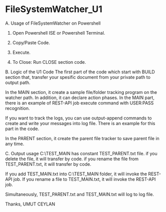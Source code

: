 # FileSystemWatcher_U1
A.  Usage of FileSystemWatcher on Powershell
  1.  Open Powershell ISE or Powershell Terminal.
  2.  Copy/Paste Code.
  3.  Execute.

  0.  To Close: Run CLOSE section code.

B.  Logic of the U1 Code
  The first part of the code which start with BUILD section that, transfer your spesific document from your private path to output path.

  In the MAIN section, it create a sample file/folder tracking program on the watcher path. In addition, it can declare action phases. 
    In the MAIN part, there is an example of REST-API job execute command with USER:PASS recognition.

  If you want to track the logs, you can use output-append commands to create and write your messages into log file. There is an example for this part in the code.

  In the PARENT section, it create the parent file tracker to save parent file in any time.

C.  Output usage
  C:\TEST_MAIN has constant TEST_PARENT.txt file.
    if you delete the file, it will transfer by code.
    if you rename the file from TEST_PARENT.txt, it will transfer by code.
    
  If you add TEST_MAIN.txt into C:\TEST_MAIN folder, it will invoke the REST-API job.
  If you rename a file to TEST_MAIN.txt, it will invoke the REST-API job.
  
  Simultaneously, TEST_PARENT.txt and TEST_MAIN.txt will log to log file. 



Thanks,
UMUT CEYLAN
